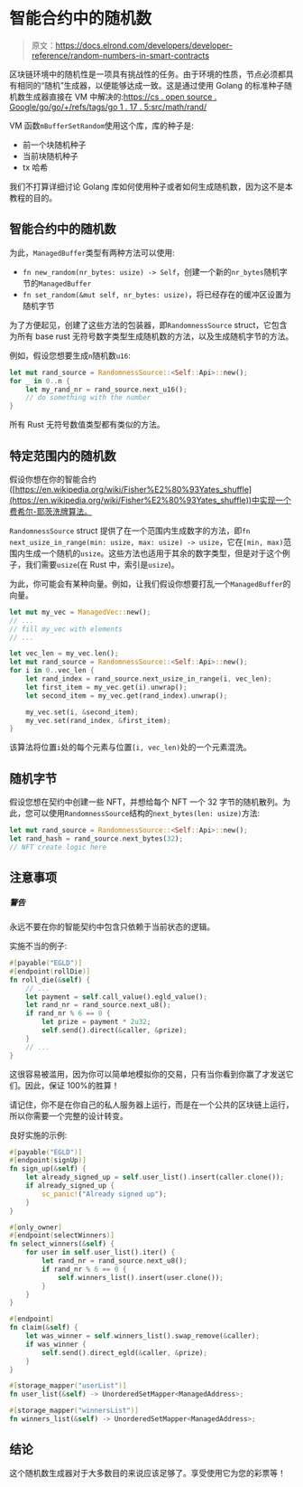 # 智能合约中的随机数

> 原文：<https://docs.elrond.com/developers/developer-reference/random-numbers-in-smart-contracts>

 区块链环境中的随机性是一项具有挑战性的任务。由于环境的性质，节点必须都具有相同的“随机”生成器，以便能够达成一致。这是通过使用 Golang 的标准种子随机数生成器直接在 VM 中解决的:[https://cs . open source . Google/go/go/+/refs/tags/go 1 . 17 . 5:src/math/rand/](https://cs.opensource.google/go/go/+/refs/tags/go1.17.5:src/math/rand/)

VM 函数`mBufferSetRandom`使用这个库，库的种子是:

*   前一个块随机种子
*   当前块随机种子
*   tx 哈希

我们不打算详细讨论 Golang 库如何使用种子或者如何生成随机数，因为这不是本教程的目的。

## 智能合约中的随机数

为此，`ManagedBuffer`类型有两种方法可以使用:

*   `fn new_random(nr_bytes: usize) -> Self`，创建一个新的`nr_bytes`随机字节的`ManagedBuffer`
*   `fn set_random(&mut self, nr_bytes: usize)`，将已经存在的缓冲区设置为随机字节

为了方便起见，创建了这些方法的包装器，即`RandomnessSource` struct，它包含为所有 base rust 无符号数字类型生成随机数的方法，以及生成随机字节的方法。

例如，假设您想要生成`n`随机数`u16`:

```rust
let mut rand_source = RandomnessSource::<Self::Api>::new();
for _ in 0..n {
    let my_rand_nr = rand_source.next_u16();
    // do something with the number
} 
```

所有 Rust 无符号数值类型都有类似的方法。

## 特定范围内的随机数

假设你想在你的智能合约([https://en.wikipedia.org/wiki/Fisher%E2%80%93Yates_shuffle](https://en.wikipedia.org/wiki/Fisher%E2%80%93Yates_shuffle))中实现一个费希尔-耶茨洗牌算法。

`RandomnessSource` struct 提供了在一个范围内生成数字的方法，即`fn next_usize_in_range(min: usize, max: usize) -> usize`，它在`[min, max)`范围内生成一个随机的`usize`。这些方法也适用于其余的数字类型，但是对于这个例子，我们需要`usize`(在 Rust 中，索引是`usize`)。

为此，你可能会有某种向量。例如，让我们假设你想要打乱一个`ManagedBuffer`的向量。

```rust
let mut my_vec = ManagedVec::new();
// ...
// fill my_vec with elements
// ...

let vec_len = my_vec.len();
let mut rand_source = RandomnessSource::<Self::Api>::new();
for i in 0..vec_len {
    let rand_index = rand_source.next_usize_in_range(i, vec_len);
    let first_item = my_vec.get(i).unwrap();
    let second_item = my_vec.get(rand_index).unwrap();

    my_vec.set(i, &second_item);
    my_vec.set(rand_index, &first_item);
} 
```

该算法将位置`i`处的每个元素与位置`[i, vec_len)`处的一个元素混洗。

## 随机字节

假设您想在契约中创建一些 NFT，并想给每个 NFT 一个 32 字节的随机散列。为此，您可以使用`RandomnessSource`结构的`next_bytes(len: usize)`方法:

```rust
let mut rand_source = RandomnessSource::<Self::Api>::new();
let rand_hash = rand_source.next_bytes(32);
// NFT create logic here 
```

## 注意事项

##### 警告

永远不要在你的智能契约中包含只依赖于当前状态的逻辑。

实施不当的例子:

```rust
#[payable("EGLD")]
#[endpoint(rollDie)]
fn roll_die(&self) {
    // ...
    let payment = self.call_value().egld_value();
    let rand_nr = rand_source.next_u8();
    if rand_nr % 6 == 0 {
        let prize = payment * 2u32;
        self.send().direct(&caller, &prize);
    }
    // ...
} 
```

这很容易被滥用，因为你可以简单地模拟你的交易，只有当你看到你赢了才发送它们。因此，保证 100%的胜算！

请记住，你不是在你自己的私人服务器上运行，而是在一个公共的区块链上运行，所以你需要一个完整的设计转变。

良好实施的示例:

```rust
#[payable("EGLD")]
#[endpoint(signUp)]
fn sign_up(&self) {
    let already_signed_up = self.user_list().insert(caller.clone());
    if already_signed_up {
        sc_panic!("Already signed up");
    }
}

#[only_owner]
#[endpoint(selectWinners)]
fn select_winners(&self) {
    for user in self.user_list().iter() {
        let rand_nr = rand_source.next_u8();
        if rand_nr % 6 == 0 {
            self.winners_list().insert(user.clone());
        }
    }
}

#[endpoint]
fn claim(&self) {
    let was_winner = self.winners_list().swap_remove(&caller);
    if was_winner {
        self.send().direct_egld(&caller, &prize);
    }
}

#[storage_mapper("userList")]
fn user_list(&self) -> UnorderedSetMapper<ManagedAddress>;

#[storage_mapper("winnersList")]
fn winners_list(&self) -> UnorderedSetMapper<ManagedAddress>; 
```

## 结论

这个随机数生成器对于大多数目的来说应该足够了。享受使用它为您的彩票等！